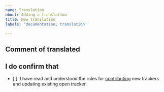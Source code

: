 ```yaml
---
name: Translation
about: Adding a translation
title: New translation
labels: 'documentation, translation' 

---
```


[//]: # (Thank you for giving you time and interest, to keep this project a relevant source, for the community.)
[//]: # (Make sure you have read our [Contribution guidelines]&#40;/CONTRIBUTING.md&#41;)

## Comment of translated

[//]: # (description: Please write about your translation, I proberbly don't understand what you have written...`)


## I do confirm that

[//]: # (By not being compliant with the following, you accept you can be banned from this project)

- [ ]: I have read and understood the rules for [contributing](../../CONTRIBUTING.md) new trackers and updating existing open tracker.

